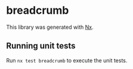 # breadcrumb

This library was generated with [Nx](https://nx.dev).

## Running unit tests

Run `nx test breadcrumb` to execute the unit tests.
